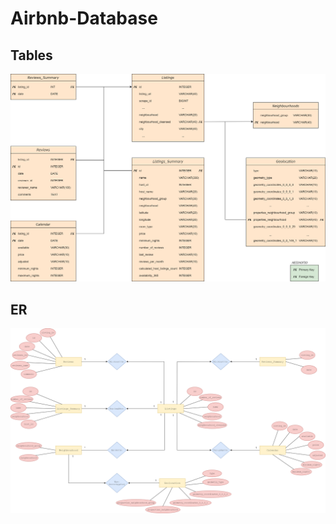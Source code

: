 # Airbnb-Database

## Tables
![](1.CREATE_TABLES/DIAGRAMS/Diagram.png)

  
## ER
![](1.CREATE_TABLES/DIAGRAMS/airbnb_ERD.png)
